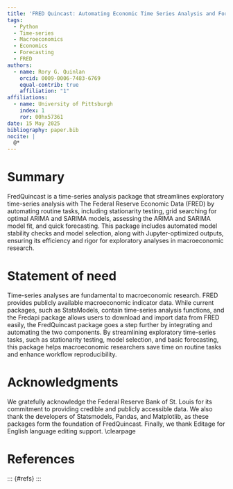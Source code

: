 ```yaml
---
title: 'FRED Quincast: Automating Economic Time Series Analysis and Forecasting in Python'
tags:
  - Python 
  - Time-series
  - Macroeconomics
  - Economics
  - Forecasting
  - FRED
authors:
  - name: Rory G. Quinlan
    orcid: 0009-0006-7483-6769
    equal-contrib: true
    affiliation: "1"
affiliations:
  - name: University of Pittsburgh
    index: 1
    ror: 00hx57361
date: 15 May 2025
bibliography: paper.bib
nocite: |
  @*
---
```



# Summary

FredQuincast is a time-series analysis package that streamlines exploratory time-series analysis with The Federal Reserve Economic Data (FRED) by automating routine tasks, including stationarity testing, grid searching for optimal ARIMA and SARIMA models, assessing the ARIMA and SARIMA model fit, and quick forecasting. This package includes automated model stability checks and model selection, along with Jupyter-optimized outputs, ensuring its efficiency and rigor for exploratory analyses in macroeconomic research.

# Statement of need

Time-series analyses are fundamental to macroeconomic research. FRED provides publicly available macroeconomic indicator data. While current packages, such as StatsModels, contain time-series analysis functions, and the Fredapi package allows users to download and import data from FRED easily, the FredQuincast package goes a step further by integrating and automating the two components. By streamlining exploratory time-series tasks, such as stationarity testing, model selection, and basic forecasting, this package helps macroeconomic researchers save time on routine tasks and enhance workflow reproducibility.

# Acknowledgments

We gratefully acknowledge the Federal Reserve Bank of St. Louis for its commitment to providing credible and publicly accessible data. We also thank the developers of Statsmodels, Pandas, and Matplotlib, as these packages form the foundation of FredQuincast. Finally, we thank Editage for English language editing support.
\clearpage

# References
::: {#refs}
:::

